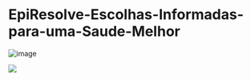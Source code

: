 # EpiResolve-Escolhas-Informadas-para-uma-Saude-Melhor


![image](https://github.com/LucasBorgesDeCarvalho/EpiResolve-Escolhas-Informadas-para-uma-Saude-Melhor/assets/105558309/6178d2c9-7db7-4396-b3e6-c4ce554d5145)

<a href="https://epi-resolve-escolhas-informadas-para-uma-saude-melho-d8lb3l02r.vercel.app/"><img src="https://img.shields.io/badge/EpiResolve Escolhas Informadas para uma Saude Melhor-4C8A41?style=for-the-badge&logoColor=white" target="_blank"></a>
